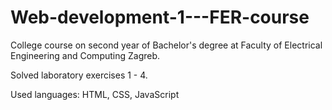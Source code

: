 # Web-development-1---FER-course
College course on second year of Bachelor's degree at Faculty of Electrical Engineering and Computing Zagreb.

Solved laboratory exercises 1 - 4.

Used languages: HTML, CSS, JavaScript
